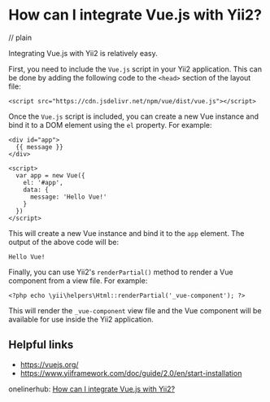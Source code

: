 # How can I integrate Vue.js with Yii2?
// plain

Integrating Vue.js with Yii2 is relatively easy.

First, you need to include the `Vue.js` script in your Yii2 application. This can be done by adding the following code to the `<head>` section of the layout file:

```
<script src="https://cdn.jsdelivr.net/npm/vue/dist/vue.js"></script>
```

Once the `Vue.js` script is included, you can create a new Vue instance and bind it to a DOM element using the `el` property. For example:

```
<div id="app">
  {{ message }}
</div>

<script>
  var app = new Vue({
    el: '#app',
    data: {
      message: 'Hello Vue!'
    }
  })
</script>
```

This will create a new Vue instance and bind it to the `app` element. The output of the above code will be:

```
Hello Vue!
```

Finally, you can use Yii2's `renderPartial()` method to render a Vue component from a view file. For example:

```
<?php echo \yii\helpers\Html::renderPartial('_vue-component'); ?>
```

This will render the `_vue-component` view file and the Vue component will be available for use inside the Yii2 application.

## Helpful links
- https://vuejs.org/
- https://www.yiiframework.com/doc/guide/2.0/en/start-installation

onelinerhub: [How can I integrate Vue.js with Yii2?](https://onelinerhub.com/vue.js/how-can-i-integrate-vue-js-with-yii-)
